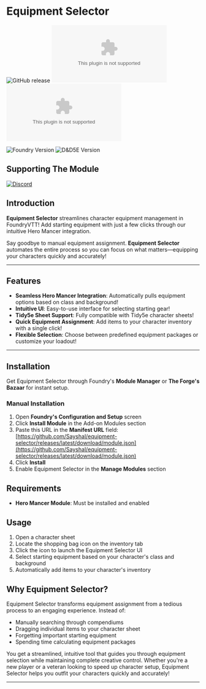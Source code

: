 # Equipment Selector

![GitHub release](https://img.shields.io/github/v/release/Sayshal/equipment-selector?style=for-the-badge)
![GitHub Downloads (specific asset, all releases)](<https://img.shields.io/github/downloads/Sayshal/equipment-selector/module.zip?style=for-the-badge&logo=foundryvirtualtabletop&logoColor=white&logoSize=auto&label=Downloads%20(Total)&color=ff144f>)
![GitHub Downloads (specific asset, latest release)](<https://img.shields.io/github/downloads/Sayshal/equipment-selector/latest/module.zip?sort=date&style=for-the-badge&logo=foundryvirtualtabletop&logoColor=white&logoSize=auto&label=Downloads%20(Latest)&color=ff144f>)

![Foundry Version](https://img.shields.io/endpoint?url=https%3A%2F%2Ffoundryshields.com%2Fversion%3Fstyle%3Dfor-the-badge%26url%3Dhttps%3A%2F%2Fgithub.com%2FSayshal%2Fequipment-selector%2Freleases%2Flatest%2Fdownload%2Fmodule.json)
![D&D5E Version](https://img.shields.io/endpoint?url=https%3A%2F%2Ffoundryshields.com%2Fsystem%3FnameType%3Dfoundry%26showVersion%3D1%26style%3Dfor-the-badge%26url%3Dhttps%3A%2F%2Fgithub.com%2FSayshal%2Fequipment-selector%2Freleases%2Flatest%2Fdownload%2Fmodule.json)

## Supporting The Module

[![Discord](https://dcbadge.limes.pink/api/server/PzzUwU9gdz)](https://discord.gg/PzzUwU9gdz)

## Introduction

**Equipment Selector** streamlines character equipment management in FoundryVTT! Add starting equipment with just a few clicks through our intuitive Hero Mancer integration.

Say goodbye to manual equipment assignment. **Equipment Selector** automates the entire process so you can focus on what matters—equipping your characters quickly and accurately!

---

## Features

- **Seamless Hero Mancer Integration**: Automatically pulls equipment options based on class and background!
- **Intuitive UI**: Easy-to-use interface for selecting starting gear!
- **Tidy5e Sheet Support**: Fully compatible with Tidy5e character sheets!
- **Quick Equipment Assignment**: Add items to your character inventory with a single click!
- **Flexible Selection**: Choose between predefined equipment packages or customize your loadout!

---

## Installation

Get Equipment Selector through Foundry's **Module Manager** or **The Forge's Bazaar** for instant setup.

### Manual Installation

1. Open **Foundry's Configuration and Setup** screen
2. Click **Install Module** in the Add-on Modules section
3. Paste this URL in the **Manifest URL** field:
   [https://github.com/Sayshal/equipment-selector/releases/latest/download/module.json](https://github.com/Sayshal/equipment-selector/releases/latest/download/module.json)
4. Click **Install**
5. Enable Equipment Selector in the **Manage Modules** section

## Requirements

- **Hero Mancer Module**: Must be installed and enabled

## Usage

1. Open a character sheet
2. Locate the shopping bag icon on the inventory tab
3. Click the icon to launch the Equipment Selector UI
4. Select starting equipment based on your character's class and background
5. Automatically add items to your character's inventory

## Why Equipment Selector?

Equipment Selector transforms equipment assignment from a tedious process to an engaging experience. Instead of:

- Manually searching through compendiums
- Dragging individual items to your character sheet
- Forgetting important starting equipment
- Spending time calculating equipment packages

You get a streamlined, intuitive tool that guides you through equipment selection while maintaining complete creative control. Whether you're a new player or a veteran looking to speed up character setup, Equipment Selector helps you outfit your characters quickly and accurately!

---
